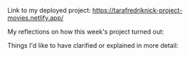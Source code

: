 Link to my deployed project: https://tarafredriknick-project-movies.netlify.app/

My reflections on how this week's project turned out:

Things I'd like to have clarified or explained in more detail:
